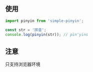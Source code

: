 ## 使用

```js
import pinyin from 'simple-pinyin';

const str = '拼音';
console.log(pinyin(str)); // pin'yins
```

## 注意
只支持浏览器环境